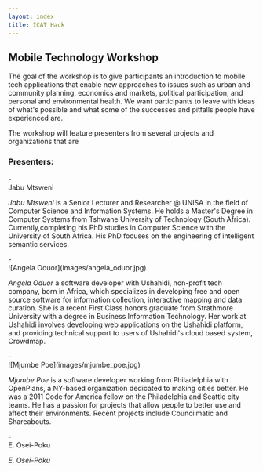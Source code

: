 ```yaml
---
layout: index
title: ICAT Hack
---
```



## Mobile Technology Workshop

The goal of the workshop is to give participants an introduction to mobile tech
applications that enable new approaches to issues such as urban and community
planning, economics and markets, political participation, and personal and
environmental health. We want participants to leave with ideas of what's
possible and what some of the successes and pitfalls people have experienced are.

The workshop will feature presenters from several projects and organizations
that are 

### Presenters:

<div class="presenter-start">-</div>
Jabu Mtsweni

*Jabu Mtsweni* is a Senior Lecturer and Researcher @ UNISA in the field of
Computer Science and Information Systems. He holds a Master's Degree in Computer
Systems from Tshwane University of Technology (South Africa).
Currently,completing his PhD studies in Computer Science with the University of
South Africa. His PhD focuses on the engineering of intelligent semantic
services.

<div class="presenter-start">-</div>
![Angela Oduor](images/angela_oduor.jpg)

*Angela Oduor* a software developer with Ushahidi, non-profit tech company, born
in Africa, which specializes in developing free and open source software for
information collection, interactive mapping and data curation. She is a recent
First Class honors graduate from Strathmore University with a degree in Business
Information Technology. Her work at Ushahidi involves developing web
applications on the Ushahidi platform, and providing technical support to users
of Ushahidi's cloud based system, Crowdmap.

<div class="presenter-start">-</div>
![Mjumbe Poe](images/mjumbe_poe.jpg)

*Mjumbe Poe* is a software developer working from Philadelphia with OpenPlans, a
NY-based organization dedicated to making cities better. He was a 2011 Code for
America fellow on the Philadelphia and Seattle city teams. He has a passion for
projects that allow people to better use and affect their environments. Recent
projects include Councilmatic and Shareabouts.

<div class="presenter-start">-</div>
E. Osei-Poku

*E. Osei-Poku*



